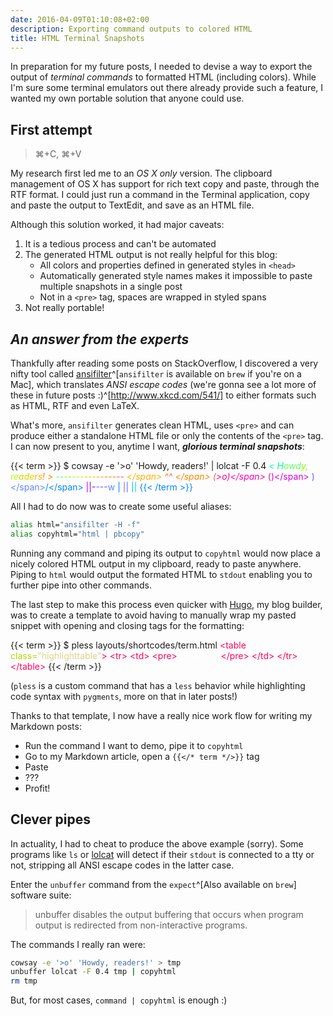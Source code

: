 ```yaml
---
date: 2016-04-09T01:10:08+02:00
description: Exporting command outputs to colored HTML
title: HTML Terminal Snapshots
---
```


In preparation for my future posts, I needed to devise a way to export the output of *terminal commands* to formatted HTML (including colors). While I'm sure some terminal emulators out there already provide such a feature, I wanted my own portable solution that anyone could use.

## First attempt

> &#x2318;+C, &#x2318;+V

My research first led me to an *OS X only* version. The clipboard management of OS X has support for rich text copy and paste, through the RTF format. I could just run a command in the Terminal application, copy and paste the output to TextEdit, and save as an HTML file. 

Although this solution worked, it had major caveats:

1. It is a tedious process and can't be automated
2. The generated HTML output is not really helpful for this blog:
    - All colors and properties defined in generated styles in `<head>`
    - Automatically generated style names makes it impossible to paste multiple snapshots in a single post
    - Not in a `<pre>` tag, spaces are wrapped in styled spans
3. Not really portable!

## *An answer from the experts*

Thankfully after reading some posts on StackOverflow, I discovered a very nifty tool called [ansifilter](http://www.andre-simon.de/doku/ansifilter/en/ansifilter.php)^[`ansifilter` is available on `brew` if you're on a Mac], which translates *ANSI escape codes* (we're gonna see a lot more of these in future posts :)^[http://www.xkcd.com/541/] to either formats such as HTML, RTF and even LaTeX.

What's more, `ansifilter` generates clean HTML, uses `<pre>` and can produce either a standalone HTML file or only the contents of the `<pre>` tag. I can now present to you, anytime I want, ***glorious terminal snapshots***:

{{< term >}}
$ cowsay -e '&gt;o' 'Howdy, readers!' | lolcat -F 0.4
<span style="color:#00d7d7;"> </span><span style="color:#00ffaf;">_</span><span style="color:#00ffaf;">_</span><span style="color:#00ffaf;">_</span><span style="color:#00ff87;">_</span><span style="color:#00ff87;">_</span><span style="color:#5fff5f;">_</span><span style="color:#5fff5f;">_</span><span style="color:#5fff5f;">_</span><span style="color:#87ff00;">_</span><span style="color:#87ff00;">_</span><span style="color:#afff00;">_</span><span style="color:#afff00;">_</span><span style="color:#afff00;">_</span><span style="color:#d7d700;">_</span><span style="color:#d7d700;">_</span><span style="color:#d7d700;">_</span><span style="color:#ffaf00;">_</span><span style="color:#ffaf00;"> </span>
<span style="color:#00ffaf;">&lt;</span><span style="color:#00ff87;"> </span><span style="color:#00ff87;">H</span><span style="color:#5fff5f;">o</span><span style="color:#5fff5f;">w</span><span style="color:#5fff5f;">d</span><span style="color:#87ff00;">y</span><span style="color:#87ff00;">,</span><span style="color:#afff00;"> </span><span style="color:#afff00;">r</span><span style="color:#afff00;">e</span><span style="color:#d7d700;">a</span><span style="color:#d7d700;">d</span><span style="color:#d7d700;">e</span><span style="color:#ffaf00;">r</span><span style="color:#ffaf00;">s</span><span style="color:#ff8700;">!</span><span style="color:#ff8700;"> </span><span style="color:#ff8700;">&gt;</span>
<span style="color:#5fff5f;"> </span><span style="color:#5fff5f;">-</span><span style="color:#5fff5f;">-</span><span style="color:#87ff00;">-</span><span style="color:#87ff00;">-</span><span style="color:#afff00;">-</span><span style="color:#afff00;">-</span><span style="color:#afff00;">-</span><span style="color:#d7d700;">-</span><span style="color:#d7d700;">-</span><span style="color:#d7d700;">-</span><span style="color:#ffaf00;">-</span><span style="color:#ffaf00;">-</span><span style="color:#ff8700;">-</span><span style="color:#ff8700;">-</span><span style="color:#ff8700;">-</span><span style="color:#ff5f5f;">-</span><span style="color:#ff5f5f;">-</span><span style="color:#ff5f5f;"> </span>
<span style="color:#87ff00;"> </span><span style="color:#87ff00;"> </span><span style="color:#afff00;"> </span><span style="color:#afff00;"> </span><span style="color:#afff00;"> </span><span style="color:#d7d700;"> </span><span style="color:#d7d700;"> </span><span style="color:#d7d700;"> </span><span style="color:#ffaf00;">\</span><span style="color:#ffaf00;"> </span><span style="color:#ff8700;"> </span><span style="color:#ff8700;"> </span><span style="color:#ff8700;">^</span><span style="color:#ff5f5f;">_</span><span style="color:#ff5f5f;">_</span><span style="color:#ff5f5f;">^</span>
<span style="color:#afff00;"> </span><span style="color:#afff00;"> </span><span style="color:#d7d700;"> </span><span style="color:#d7d700;"> </span><span style="color:#d7d700;"> </span><span style="color:#ffaf00;"> </span><span style="color:#ffaf00;"> </span><span style="color:#ff8700;"> </span><span style="color:#ff8700;"> </span><span style="color:#ff8700;">\</span><span style="color:#ff5f5f;"> </span><span style="color:#ff5f5f;"> </span><span style="color:#ff5f5f;">(</span><span style="color:#ff0087;">&gt;</span><span style="color:#ff0087;">o</span><span style="color:#ff00af;">)</span><span style="color:#ff00af;">\</span><span style="color:#d700af;">_</span><span style="color:#d700d7;">_</span><span style="color:#d700d7;">_</span><span style="color:#af00d7;">_</span><span style="color:#af00ff;">_</span><span style="color:#af00ff;">_</span><span style="color:#8700ff;">_</span>
<span style="color:#d7d700;"> </span><span style="color:#d7d700;"> </span><span style="color:#ffaf00;"> </span><span style="color:#ffaf00;"> </span><span style="color:#ff8700;"> </span><span style="color:#ff8700;"> </span><span style="color:#ff8700;"> </span><span style="color:#ff5f5f;"> </span><span style="color:#ff5f5f;"> </span><span style="color:#ff5f5f;"> </span><span style="color:#ff0087;"> </span><span style="color:#ff0087;"> </span><span style="color:#ff00af;">(</span><span style="color:#ff00af;">_</span><span style="color:#d700af;">_</span><span style="color:#d700d7;">)</span><span style="color:#d700d7;">\</span><span style="color:#af00d7;"> </span><span style="color:#af00ff;"> </span><span style="color:#af00ff;"> </span><span style="color:#8700ff;"> </span><span style="color:#8700ff;"> </span><span style="color:#875fff;"> </span><span style="color:#5f5fff;"> </span><span style="color:#5f5fff;">)</span><span style="color:#5f87ff;">\</span><span style="color:#0087ff;">/</span><span style="color:#0087ff;">\</span>
<span style="color:#ffaf00;"> </span><span style="color:#ff8700;"> </span><span style="color:#ff8700;"> </span><span style="color:#ff8700;"> </span><span style="color:#ff5f5f;"> </span><span style="color:#ff5f5f;"> </span><span style="color:#ff5f5f;"> </span><span style="color:#ff0087;"> </span><span style="color:#ff0087;"> </span><span style="color:#ff00af;"> </span><span style="color:#ff00af;"> </span><span style="color:#d700af;"> </span><span style="color:#d700d7;"> </span><span style="color:#d700d7;"> </span><span style="color:#af00d7;"> </span><span style="color:#af00ff;"> </span><span style="color:#af00ff;">|</span><span style="color:#8700ff;">|</span><span style="color:#8700ff;">-</span><span style="color:#875fff;">-</span><span style="color:#5f5fff;">-</span><span style="color:#5f5fff;">-</span><span style="color:#5f87ff;">w</span><span style="color:#0087ff;"> </span><span style="color:#0087ff;">|</span>
<span style="color:#ff8700;"> </span><span style="color:#ff5f5f;"> </span><span style="color:#ff5f5f;"> </span><span style="color:#ff5f5f;"> </span><span style="color:#ff0087;"> </span><span style="color:#ff0087;"> </span><span style="color:#ff00af;"> </span><span style="color:#ff00af;"> </span><span style="color:#d700af;"> </span><span style="color:#d700d7;"> </span><span style="color:#d700d7;"> </span><span style="color:#af00d7;"> </span><span style="color:#af00ff;"> </span><span style="color:#af00ff;"> </span><span style="color:#8700ff;"> </span><span style="color:#8700ff;"> </span><span style="color:#875fff;">|</span><span style="color:#5f5fff;">|</span><span style="color:#5f5fff;"> </span><span style="color:#5f87ff;"> </span><span style="color:#0087ff;"> </span><span style="color:#0087ff;"> </span><span style="color:#00afff;"> </span><span style="color:#00afff;">|</span><span style="color:#00d7d7;">|</span>
{{< /term >}}

All I had to do now was to create some useful aliases:

```bash
alias html="ansifilter -H -f"
alias copyhtml="html | pbcopy"
```

Running any command and piping its output to `copyhtml` would now place a nicely colored HTML output in my clipboard, ready to paste anywhere. Piping to `html` would output the formated HTML to `stdout` enabling you to further pipe into other commands. 

The last step to make this process even quicker with [Hugo](http://gohugo.io/), my blog builder, was to create a template to avoid having to manually wrap my pasted snippet with opening and closing tags for the formatting:

{{< term >}}
$ pless layouts/shortcodes/term.html
<span style="color:#ff005f;">&lt;table</span><span style="color:#ffffff;"> </span><span style="color:#afd700;">class=</span><span style="color:#d7d787;">&quot;highlighttable&quot;</span><span style="color:#ff005f;">&gt;</span>
<span style="color:#ffffff;">    </span><span style="color:#ff005f;">&lt;tr</span><span style="color:#ff005f;">&gt;</span>
<span style="color:#ffffff;">        </span><span style="color:#ff005f;">&lt;td</span><span style="color:#ff005f;">&gt;</span>
<span style="color:#ffffff;">            </span><span style="color:#ff005f;">&lt;pre</span><span style="color:#ff005f;">&gt;</span><span style="color:#ffffff;">{{ .Inner }}</span><span style="color:#ff005f;">&lt;/pre&gt;</span>
<span style="color:#ffffff;">        </span><span style="color:#ff005f;">&lt;/td&gt;</span>
<span style="color:#ffffff;">    </span><span style="color:#ff005f;">&lt;/tr&gt;</span>
<span style="color:#ff005f;">&lt;/table&gt;</span>
{{< /term >}}

(`pless` is a custom command that has a `less` behavior while highlighting code syntax with `pygments`, more on that in later posts!)

Thanks to that template, I now have a really nice work flow for writing my Markdown posts:

- Run the command I want to demo, pipe it to `copyhtml`
- Go to my Markdown article, open a `{{</* term */>}}` tag
- Paste
- ???
- Profit!


## Clever pipes

In actuality, I had to cheat to produce the above example (sorry). Some programs like `ls` or [lolcat](https://github.com/busyloop/lolcat) will detect if their `stdout` is connected to a tty or not, stripping all ANSI escape codes in the latter case.

Enter the `unbuffer` command from the `expect`^[Also available on `brew`] software suite:

> unbuffer disables the output buffering that occurs when program output is redirected from non-interactive programs.

The commands I really ran were:

```bash
cowsay -e '>o' 'Howdy, readers!' > tmp
unbuffer lolcat -F 0.4 tmp | copyhtml
rm tmp
```

But, for most cases, `command | copyhtml` is enough :)